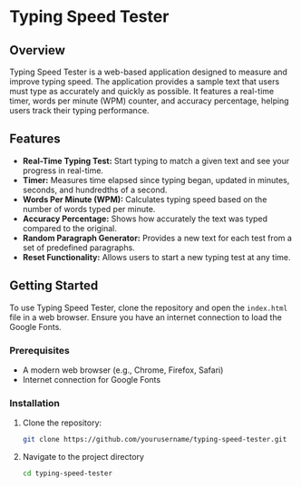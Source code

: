 # Typing Speed Tester

## Overview

Typing Speed Tester is a web-based application designed to measure and improve typing speed. The application provides a sample text that users must type as accurately and quickly as possible. It features a real-time timer, words per minute (WPM) counter, and accuracy percentage, helping users track their typing performance.

## Features

- **Real-Time Typing Test:** Start typing to match a given text and see your progress in real-time.
- **Timer:** Measures time elapsed since typing began, updated in minutes, seconds, and hundredths of a second.
- **Words Per Minute (WPM):** Calculates typing speed based on the number of words typed per minute.
- **Accuracy Percentage:** Shows how accurately the text was typed compared to the original.
- **Random Paragraph Generator:** Provides a new text for each test from a set of predefined paragraphs.
- **Reset Functionality:** Allows users to start a new typing test at any time.

## Getting Started

To use Typing Speed Tester, clone the repository and open the `index.html` file in a web browser. Ensure you have an internet connection to load the Google Fonts.

### Prerequisites

- A modern web browser (e.g., Chrome, Firefox, Safari)
- Internet connection for Google Fonts

### Installation

1. Clone the repository:

   ```bash
   git clone https://github.com/yourusername/typing-speed-tester.git
   ```
   
2. Navigate to the project directory
   ```bash
   cd typing-speed-tester
   ```

